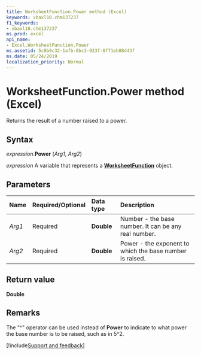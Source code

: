 ```yaml
---
title: WorksheetFunction.Power method (Excel)
keywords: vbaxl10.chm137237
f1_keywords:
- vbaxl10.chm137237
ms.prod: excel
api_name:
- Excel.WorksheetFunction.Power
ms.assetid: 5c8b0c32-1afb-8bc3-923f-8f71eb88d43f
ms.date: 05/24/2019
localization_priority: Normal
---
```



# WorksheetFunction.Power method (Excel)

Returns the result of a number raised to a power.


## Syntax

_expression_.**Power** (_Arg1_, _Arg2_)

_expression_ A variable that represents a **[WorksheetFunction](Excel.WorksheetFunction.md)** object.


## Parameters

|Name|Required/Optional|Data type|Description|
|:-----|:-----|:-----|:-----|
| _Arg1_|Required| **Double**|Number - the base number. It can be any real number.|
| _Arg2_|Required| **Double**|Power - the exponent to which the base number is raised.|

## Return value

**Double**


## Remarks

The "^" operator can be used instead of **Power** to indicate to what power the base number is to be raised, such as in 5^2.




[!include[Support and feedback](~/includes/feedback-boilerplate.md)]
